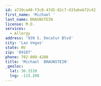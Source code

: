 ```yaml
---
id: a730ca48-f3c0-47d5-82c7-d33abeb72c42
first_name: 'Michael '
last_name: BRAUNSTEIN
license: M.D.
services:
  - Allergy
address: '939 S. Decatur Blvd'
city: 'Las Vegas'
state: NV
zip: '89107'
phone: 702-809-4200
title: 'Michael  BRAUNSTEIN'
_geoloc:
  lat: 36.1539
  lng: -115.208
---
```

